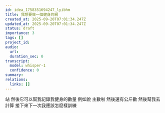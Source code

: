 ```yaml
---
id: idea_1758351694247_lyibhm
title: 我想要做一個健身的網
created_at: 2025-09-20T07:01:34.247Z
updated_at: 2025-09-20T07:01:34.247Z
status: draft
importance: 3
tags: []
project_id: 
audio:
  url: 
  duration_sec: 0
transcript:
  model: whisper-1
  confidence: 0
summary: 
relations:
  links: []
---
```


站 然後它可以幫我記錄我健身的數量 例如說 主數啦 然後還有公斤數 然後幫我去計算 接下來下一次我應該怎麼樣訓練